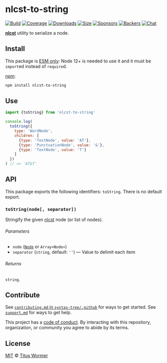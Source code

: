 # nlcst-to-string

[![Build][build-badge]][build]
[![Coverage][coverage-badge]][coverage]
[![Downloads][downloads-badge]][downloads]
[![Size][size-badge]][size]
[![Sponsors][sponsors-badge]][collective]
[![Backers][backers-badge]][collective]
[![Chat][chat-badge]][chat]

[**nlcst**][nlcst] utility to serialize a node.

## Install

This package is [ESM only](https://gist.github.com/sindresorhus/a39789f98801d908bbc7ff3ecc99d99c):
Node 12+ is needed to use it and it must be `import`ed instead of `require`d.

[npm][]:

```sh
npm install nlcst-to-string
```

## Use

```js
import {toString} from 'nlcst-to-string'

console.log(
  toString({
    type: 'WordNode',
    children: [
      {type: 'TextNode', value: 'AT'},
      {type: 'PunctuationNode', value: '&'},
      {type: 'TextNode', value: 'T'}
    ]
  })
) // => 'AT&T'
```

## API

This package exports the following identifiers: `toString`.
There is no default export.

### `toString(node[, separator])`

Stringify the given [nlcst][] node (or list of nodes).

###### Parameters

*   `node` ([`Node`][node] or `Array<Node>`)
*   `separator` (`string`, default: `''`) — Value to delimit each item

###### Returns

`string`.

## Contribute

See [`contributing.md` in `syntax-tree/.github`][contributing] for ways to get
started.
See [`support.md`][support] for ways to get help.

This project has a [code of conduct][coc].
By interacting with this repository, organization, or community you agree to
abide by its terms.

## License

[MIT][license] © [Titus Wormer][author]

<!-- Definitions -->

[build-badge]: https://github.com/syntax-tree/nlcst-to-string/workflows/main/badge.svg

[build]: https://github.com/syntax-tree/nlcst-to-string/actions

[coverage-badge]: https://img.shields.io/codecov/c/github/syntax-tree/nlcst-to-string.svg

[coverage]: https://codecov.io/github/syntax-tree/nlcst-to-string

[downloads-badge]: https://img.shields.io/npm/dm/nlcst-to-string.svg

[downloads]: https://www.npmjs.com/package/nlcst-to-string

[size-badge]: https://img.shields.io/bundlephobia/minzip/nlcst-to-string.svg

[size]: https://bundlephobia.com/result?p=nlcst-to-string

[sponsors-badge]: https://opencollective.com/unified/sponsors/badge.svg

[backers-badge]: https://opencollective.com/unified/backers/badge.svg

[collective]: https://opencollective.com/unified

[chat-badge]: https://img.shields.io/badge/chat-discussions-success.svg

[chat]: https://github.com/syntax-tree/unist/discussions

[npm]: https://docs.npmjs.com/cli/install

[license]: license

[author]: https://wooorm.com

[contributing]: https://github.com/syntax-tree/.github/blob/HEAD/contributing.md

[support]: https://github.com/syntax-tree/.github/blob/HEAD/support.md

[coc]: https://github.com/syntax-tree/.github/blob/HEAD/code-of-conduct.md

[nlcst]: https://github.com/syntax-tree/nlcst

[node]: https://github.com/syntax-tree/nlcst#nodes
